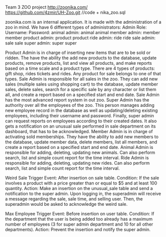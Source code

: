 Team 3 ZOO project
http://zoonika.com/        
https://github.com/4zmir/UH-Zoo.git    //code + nika_zoo.sql



zoonika.com is an internal application. It is made with the administration of a zoo in mind. We have 6 different types of administrators: 
Admin Role:        Username:    	Password:
animal admin:	       animal	       animal
member admin:       	member      	member
product admin:      	product	      product
ride admin:          	ride	         ride
sale admin:         	sale	          sale
super admin:        	super          	super

Product Admin is in charge of inserting new items that are to be sold or ridden. The have the ability the add new products to the database, update products, remove products, list and view all products, and make reports based on a time scale and a product type. There are 4 types of products: gift shop, rides tickets and rides. Any product for sale belongs to one of that types.
Sale Admin is responsible for all sales in the zoo.  They can add new sales (multiple sales using shopping  cart) to the database, update member sales, delete sales, search for a specific sale by any character or list them all, and create a report based on a specified start and end date. Sale Admin has the most advanced report system in out zoo.
Super Admin has the authority over all the employees of the zoo. This person manages adding new employee record in the database as well as updating/deleting existing employees, including their username and password. Finally, super admin can request reports on employees according to their created dates. It also gets a notification on an unusual sale performed in sale department on its dashboard, that has to be acknowledged. 
Member Admin is in charge of activating sold memberships. They have the ability to add new members to the database, update member data, delete members, list all members, and create a report based on a specified start and end date.
Animal Admin is responsible for adding, deleting, updating new animals. Can also perform search, list and simple count report for the time interval.
Ride Admin is responsible for adding, deleting, updating new rides. Can also perform search, list and simple count report for the time interval.

Weird Sale Trigger
Event: After insertion on sale table.
Condition: If the sale involves a product with a price greater than or equal to $5 and at least 100 quantity.
Action: Make an insertion on the unusual_sale table and send a notification to the super admin. Upon logging in, the superadmin will receive a message regarding the sale, sale time, and selling user. Then, the superadmin would be asked to acknowledge the weird sale.

Max Employee Trigger
Event: Before insertion on user table.
Condition: If the department that the user is being added too already has a maximum number of employees (3 for super admin department and 10 for all other departments).
Action: Prevent the insertion and notify the super admin.
